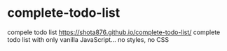 # complete-todo-list
 compele todo list 
https://shota876.github.io/complete-todo-list/
complete todo list with only vanilla JavaScript... no styles, no CSS
